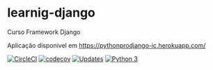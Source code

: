 # learnig-django
Curso Framework Django 

Aplicação disponivel em https://pythonprodjango-ic.herokuapp.com/

[![CircleCI](https://circleci.com/gh/igoraserpac/learning-django/tree/main.svg?style=svg)](https://circleci.com/gh/igoraserpac/learning-django/tree/main)
[![codecov](https://codecov.io/gh/igoraserpac/learnig-django/branch/main/graph/badge.svg?token=W62HNQOQJB)](https://codecov.io/gh/igoraserpac/learnig-django)
[![Updates](https://pyup.io/repos/github/igoraserpac/learnig-django/shield.svg)](https://pyup.io/repos/github/igoraserpac/learnig-django/)
[![Python 3](https://pyup.io/repos/github/igoraserpac/learnig-django/python-3-shield.svg)](https://pyup.io/repos/github/igoraserpac/learnig-django/)


